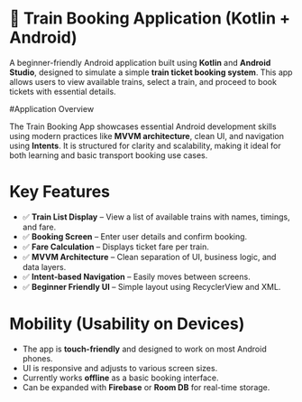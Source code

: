 # 🚆 Train Booking Application (Kotlin + Android)

A beginner-friendly Android application built using **Kotlin** and **Android Studio**, designed to simulate a simple **train ticket booking system**. This app allows users to view available trains, select a train, and proceed to book tickets with essential details.

#Application Overview

The Train Booking App showcases essential Android development skills using modern practices like **MVVM architecture**, clean UI, and navigation using **Intents**. It is structured for clarity and scalability, making it ideal for both learning and basic transport booking use cases.

# Key Features

- ✅ **Train List Display** – View a list of available trains with names, timings, and fare.
- ✅ **Booking Screen** – Enter user details and confirm booking.
- ✅ **Fare Calculation** – Displays ticket fare per train.
- ✅ **MVVM Architecture** – Clean separation of UI, business logic, and data layers.
- ✅ **Intent-based Navigation** – Easily moves between screens.
- ✅ **Beginner Friendly UI** – Simple layout using RecyclerView and XML.

# Mobility (Usability on Devices)

- The app is **touch-friendly** and designed to work on most Android phones.
- UI is responsive and adjusts to various screen sizes.
- Currently works **offline** as a basic booking interface.
- Can be expanded with **Firebase** or **Room DB** for real-time storage.
